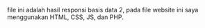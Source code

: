 file ini adalah hasil responsi basis data 2, pada file website ini saya menggunakan HTML, CSS, JS, dan PHP.
